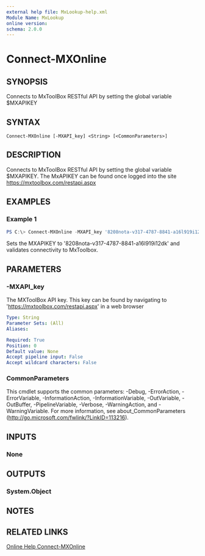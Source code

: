 ```yaml
---
external help file: MxLookup-help.xml
Module Name: MxLookup
online version:
schema: 2.0.0
---
```


# Connect-MXOnline

## SYNOPSIS

Connects to MxToolBox RESTful API by setting the global variable $MXAPIKEY

## SYNTAX

```
Connect-MXOnline [-MXAPI_key] <String> [<CommonParameters>]
```

## DESCRIPTION
Connects to MxToolBox RESTful API by setting the global variable $MXAPIKEY. The MxAPIKEY can be found once logged into the site https://mxtoolbox.com/restapi.aspx

## EXAMPLES

### Example 1
```powershell
PS C:\> Connect-MXOnline -MXAPI_key '8208nota-v317-4787-8841-a16l919i12dk'
```

Sets the MXAPIKEY to '8208nota-v317-4787-8841-a16l919i12dk' and validates connectivity to MxToolbox. 

## PARAMETERS

### -MXAPI_key
The MXToolBox API key.
This key can be found by navigating to 'https://mxtoolbox.com/restapi.aspx' in a web browser

```yaml
Type: String
Parameter Sets: (All)
Aliases:

Required: True
Position: 0
Default value: None
Accept pipeline input: False
Accept wildcard characters: False
```

### CommonParameters
This cmdlet supports the common parameters: -Debug, -ErrorAction, -ErrorVariable, -InformationAction, -InformationVariable, -OutVariable, -OutBuffer, -PipelineVariable, -Verbose, -WarningAction, and -WarningVariable. For more information, see about_CommonParameters (http://go.microsoft.com/fwlink/?LinkID=113216).

## INPUTS

### None

## OUTPUTS

### System.Object

## NOTES

## RELATED LINKS

[Online Help Connect-MXOnline](https://github.com/scottd3v/PlayGround/blob/master/MxLookup/Docs/Connect-MXOnline.md)
